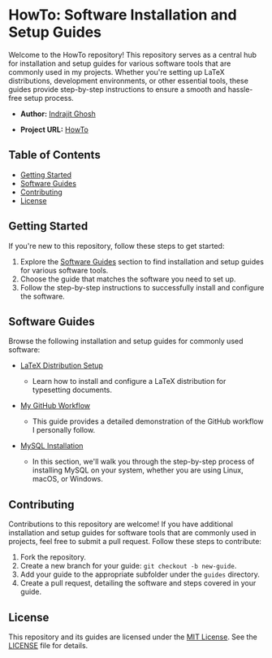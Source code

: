 # HowTo: Software Installation and Setup Guides

Welcome to the HowTo repository! This repository serves as a central hub for installation and setup guides for various software tools that are commonly used in my projects. Whether you're setting up LaTeX distributions, development environments, or other essential tools, these guides provide step-by-step instructions to ensure a smooth and hassle-free setup process.

- **Author:** [Indrajit Ghosh](https://github.com/indrajit912)

- **Project URL:** [HowTo](https://github.com/indrajit912/HowTo)

## Table of Contents

- [Getting Started](#getting-started)
- [Software Guides](#software-guides)
- [Contributing](#contributing)
- [License](#license)

## Getting Started

If you're new to this repository, follow these steps to get started:

1. Explore the [Software Guides](#software-guides) section to find installation and setup guides for various software tools.
2. Choose the guide that matches the software you need to set up.
3. Follow the step-by-step instructions to successfully install and configure the software.

## Software Guides

Browse the following installation and setup guides for commonly used software:

- [LaTeX Distribution Setup](guides/install_latex.md)
  - Learn how to install and configure a LaTeX distribution for typesetting documents.

- [My GitHub Workflow](guides/github_workflow.md)
  - This guide provides a detailed demonstration of the GitHub workflow I personally follow.

- [MySQL Installation](guides/install_mysql.md)
  - In this section, we'll walk you through the step-by-step process of installing MySQL on your system, whether you are using Linux, macOS, or Windows.

<!-- Add more software guides here -->

## Contributing

Contributions to this repository are welcome! If you have additional installation and setup guides for software tools that are commonly used in projects, feel free to submit a pull request. Follow these steps to contribute:

1. Fork the repository.
2. Create a new branch for your guide: `git checkout -b new-guide`.
3. Add your guide to the appropriate subfolder under the `guides` directory.
4. Create a pull request, detailing the software and steps covered in your guide.

## License

This repository and its guides are licensed under the [MIT License](LICENSE). See the [LICENSE](LICENSE) file for details.

